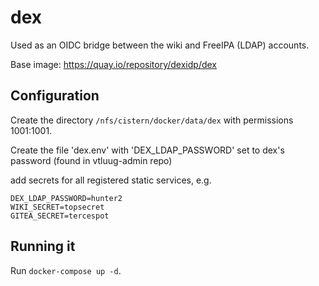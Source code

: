 # dex


Used as an OIDC bridge between the wiki and FreeIPA (LDAP) accounts.

Base image: https://quay.io/repository/dexidp/dex



## Configuration

Create the directory `/nfs/cistern/docker/data/dex` with permissions 1001:1001.

Create the file 'dex.env' with 'DEX_LDAP_PASSWORD' set to dex's password (found in vtluug-admin repo)

add secrets for all registered static services, e.g.
```
DEX_LDAP_PASSWORD=hunter2
WIKI_SECRET=topsecret
GITEA_SECRET=tercespot
```

## Running it

Run `docker-compose up -d`.
